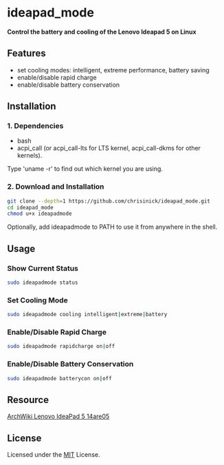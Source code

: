 # ideapad_mode

**Control the battery and cooling of the Lenovo Ideapad 5 on Linux**

## Features

- set cooling modes: intelligent, extreme performance, battery saving
- enable/disable rapid charge
- enable/disable battery conservation

## Installation

### 1. Dependencies

- bash
- acpi_call (or acpi_call-lts for LTS kernel, acpi_call-dkms for other kernels).

Type 'uname -r' to find out which kernel you are using.

### 2. Download and Installation

```bash
git clone --depth=1 https://github.com/chrisinick/ideapad_mode.git
cd ideapad_mode
chmod u+x ideapadmode
```

Optionally, add ideapadmode to PATH to use it from anywhere in the shell.

## Usage

### Show Current Status

```bash
sudo ideapadmode status
```
### Set Cooling Mode

```bash
sudo ideapadmode cooling intelligent|extreme|battery
```

### Enable/Disable Rapid Charge

```bash
sudo ideapadmode rapidcharge on|off
```

### Enable/Disable Battery Conservation

```bash
sudo ideapadmode batterycon on|off
```
## Resource

[ArchWiki Lenovo IdeaPad 5 14are05](https://wiki.archlinux.org/title/Lenovo_IdeaPad_5_14are05)

## License

Licensed under the [MIT](https://github.com/chrisinick/ideapad_mode/blob/master/LICENSE) License.

